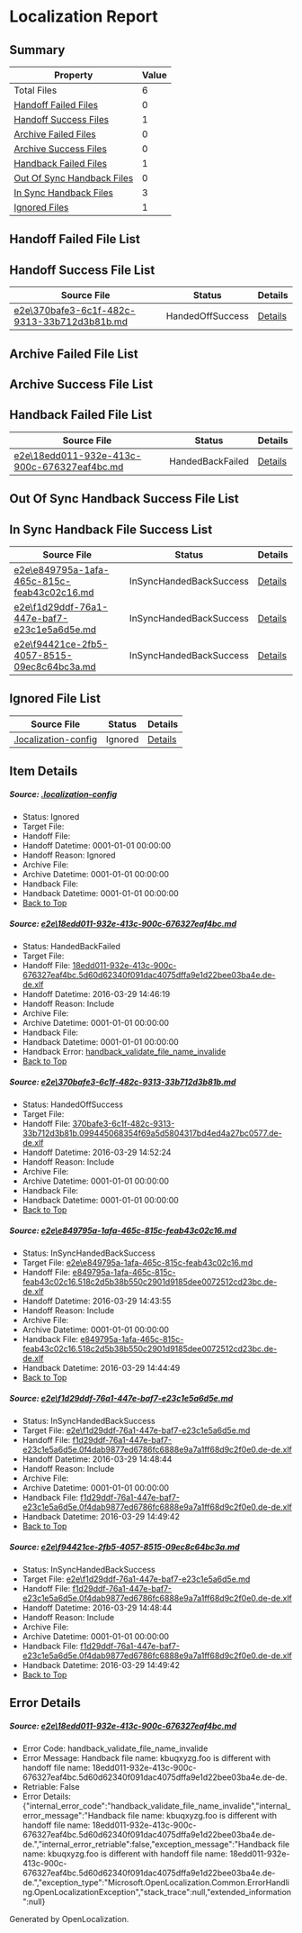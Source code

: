 # <a name='report-top'></a> Localization Report

## Summary
 Property | Value 
 -------- | ----- 
 Total Files | 6
[ Handoff Failed Files ](#handoff-failed-list)| 0
[ Handoff Success Files ](#handoff-success-list)| 1
[ Archive Failed Files ](#archive-failed-list)| 0
[ Archive Success Files ](#archive-success-list)| 0
[ Handback Failed Files ](#handback-failed-list)| 1
[ Out Of Sync Handback Files ](#outofsync-handback-success-list)| 0
[ In Sync Handback Files ](#insync-handback-success-list)| 3
[ Ignored Files ](#ignored-list)| 1

## <a name='handoff-failed-list'></a> Handoff Failed File List

## <a name='handoff-success-list'></a> Handoff Success File List
 Source File | Status | Details 
 ----------- | ------ | ------- 
 [e2e\370bafe3-6c1f-482c-9313-33b712d3b81b.md](https://github.com/OpenLocalizationTest/oltest/blob/88ff702fe9fd6eb9752cfa84111496e15ca7f625/e2e/370bafe3-6c1f-482c-9313-33b712d3b81b.md) | HandedOffSuccess | [Details](#ceea070f353289fee69b31f070e84ad6d349a75b2)

## <a name='archive-failed-list'></a> Archive Failed File List

## <a name='archive-success-list'></a> Archive Success File List

## <a name='handback-failed-list'></a> Handback Failed File List
 Source File | Status | Details 
 ----------- | ------ | ------- 
 [e2e\18edd011-932e-413c-900c-676327eaf4bc.md](https://github.com/OpenLocalizationTest/oltest/blob/348a8ec46cdec348b42aa2c8d21aef8f46d9f5ff/e2e/18edd011-932e-413c-900c-676327eaf4bc.md) | HandedBackFailed | [Details](#d2eff146b7cadc57cb3bd921b89c7f4b519b39ea1)

## <a name='outofsync-handback-success-list'></a> Out Of Sync Handback Success File List

## <a name='insync-handback-success-list'></a> In Sync Handback File Success List
 Source File | Status | Details 
 ----------- | ------ | ------- 
 [e2e\e849795a-1afa-465c-815c-feab43c02c16.md](https://github.com/OpenLocalizationTest/oltest/blob/6555d54ce8e7a7da7bfdb88ef77f301e683712f2/e2e/e849795a-1afa-465c-815c-feab43c02c16.md) | InSyncHandedBackSuccess | [Details](#236c4e7712e62e141f9193dae4c05a8a63faa7183)
 [e2e\f1d29ddf-76a1-447e-baf7-e23c1e5a6d5e.md](https://github.com/OpenLocalizationTest/oltest/blob/791d575971f33f74498dc33eeb6909b877bb6248/e2e/f1d29ddf-76a1-447e-baf7-e23c1e5a6d5e.md) | InSyncHandedBackSuccess | [Details](#0652ef19bf198a8c872f1bb294ad7071a4a3cb7f4)
 [e2e\f94421ce-2fb5-4057-8515-09ec8c64bc3a.md](https://github.com/OpenLocalizationTest/oltest/blob/88ff702fe9fd6eb9752cfa84111496e15ca7f625/e2e/f94421ce-2fb5-4057-8515-09ec8c64bc3a.md) | InSyncHandedBackSuccess | [Details](#0652ef19bf198a8c872f1bb294ad7071a4a3cb7f5)

## <a name='ignored-list'></a> Ignored File List
 Source File | Status | Details 
 ----------- | ------ | ------- 
 [.localization-config](https://github.com/OpenLocalizationTest/oltest/blob/88ff702fe9fd6eb9752cfa84111496e15ca7f625/.localization-config) | Ignored | [Details](#66aca4b1c2f43b14ec41e0e427345df94af1d5e10)

## Item Details
##### <a name='66aca4b1c2f43b14ec41e0e427345df94af1d5e10'></a> Source: [.localization-config](https://github.com/OpenLocalizationTest/oltest/blob/88ff702fe9fd6eb9752cfa84111496e15ca7f625/.localization-config)
* Status: Ignored
* Target File: 
* Handoff File: 
* Handoff Datetime: 0001-01-01 00:00:00
* Handoff Reason: Ignored
* Archive File: 
* Archive Datetime: 0001-01-01 00:00:00
* Handback File: 
* Handback Datetime: 0001-01-01 00:00:00
* [Back to Top](#report-top)

##### <a name='d2eff146b7cadc57cb3bd921b89c7f4b519b39ea1'></a> Source: [e2e\18edd011-932e-413c-900c-676327eaf4bc.md](https://github.com/OpenLocalizationTest/oltest/blob/348a8ec46cdec348b42aa2c8d21aef8f46d9f5ff/e2e/18edd011-932e-413c-900c-676327eaf4bc.md)
* Status: HandedBackFailed
* Target File: 
* Handoff File: [18edd011-932e-413c-900c-676327eaf4bc.5d60d62340f091dac4075dffa9e1d22bee03ba4e.de-de.xlf](https://github.com/OpenLocalizationTestOrg/olhandoff-e2e/blob/331d6317ce477da96b825a5afac06b1c9e47df4a/ol-handoff/OpenLocalizationTestOrg/oltest.de-de/ci/ht/18edd011-932e-413c-900c-676327eaf4bc.5d60d62340f091dac4075dffa9e1d22bee03ba4e.de-de.xlf)
* Handoff Datetime: 2016-03-29 14:46:19
* Handoff Reason: Include
* Archive File: 
* Archive Datetime: 0001-01-01 00:00:00
* Handback File: 
* Handback Datetime: 0001-01-01 00:00:00
* Handback Error: [handback_validate_file_name_invalide](#d2eff146b7cadc57cb3bd921b89c7f4b519b39ea1handback_validate_file_name_invalide)
* [Back to Top](#report-top)

##### <a name='ceea070f353289fee69b31f070e84ad6d349a75b2'></a> Source: [e2e\370bafe3-6c1f-482c-9313-33b712d3b81b.md](https://github.com/OpenLocalizationTest/oltest/blob/88ff702fe9fd6eb9752cfa84111496e15ca7f625/e2e/370bafe3-6c1f-482c-9313-33b712d3b81b.md)
* Status: HandedOffSuccess
* Target File: 
* Handoff File: [370bafe3-6c1f-482c-9313-33b712d3b81b.099445068354f69a5d5804317bd4ed4a27bc0577.de-de.xlf](https://github.com/OpenLocalizationTestOrg/olhandoff-e2e/blob/d42df52f2a1987742a99fc1a54a4ca085369809b/ol-handoff/OpenLocalizationTestOrg/oltest.de-de/ci/ht/370bafe3-6c1f-482c-9313-33b712d3b81b.099445068354f69a5d5804317bd4ed4a27bc0577.de-de.xlf)
* Handoff Datetime: 2016-03-29 14:52:24
* Handoff Reason: Include
* Archive File: 
* Archive Datetime: 0001-01-01 00:00:00
* Handback File: 
* Handback Datetime: 0001-01-01 00:00:00
* [Back to Top](#report-top)

##### <a name='236c4e7712e62e141f9193dae4c05a8a63faa7183'></a> Source: [e2e\e849795a-1afa-465c-815c-feab43c02c16.md](https://github.com/OpenLocalizationTest/oltest/blob/6555d54ce8e7a7da7bfdb88ef77f301e683712f2/e2e/e849795a-1afa-465c-815c-feab43c02c16.md)
* Status: InSyncHandedBackSuccess
* Target File: [e2e\e849795a-1afa-465c-815c-feab43c02c16.md](https://github.com/OpenLocalizationTestOrg/oltest.de-de/blob/49767303bbf91655e35b8bc1d9c14312f0fc2879/e2e/e849795a-1afa-465c-815c-feab43c02c16.md)
* Handoff File: [e849795a-1afa-465c-815c-feab43c02c16.518c2d5b38b550c2901d9185dee0072512cd23bc.de-de.xlf](https://github.com/OpenLocalizationTestOrg/olhandoff-e2e/blob/851f8a9bd3efef39fc4d46a5e80e1227b293a194/ol-handoff/OpenLocalizationTestOrg/oltest.de-de/ci/ht/e849795a-1afa-465c-815c-feab43c02c16.518c2d5b38b550c2901d9185dee0072512cd23bc.de-de.xlf)
* Handoff Datetime: 2016-03-29 14:43:55
* Handoff Reason: Include
* Archive File: 
* Archive Datetime: 0001-01-01 00:00:00
* Handback File: [e849795a-1afa-465c-815c-feab43c02c16.518c2d5b38b550c2901d9185dee0072512cd23bc.de-de.xlf](https://github.com/OpenLocalizationTestOrg/olhandback-e2e/blob/b42a000ee2b6804f4b2d02bdd95353e527f0b643/ol-handback/OpenLocalizationTestOrg/oltest.de-de/ci/ht/e849795a-1afa-465c-815c-feab43c02c16.518c2d5b38b550c2901d9185dee0072512cd23bc.de-de.xlf)
* Handback Datetime: 2016-03-29 14:44:49
* [Back to Top](#report-top)

##### <a name='0652ef19bf198a8c872f1bb294ad7071a4a3cb7f4'></a> Source: [e2e\f1d29ddf-76a1-447e-baf7-e23c1e5a6d5e.md](https://github.com/OpenLocalizationTest/oltest/blob/791d575971f33f74498dc33eeb6909b877bb6248/e2e/f1d29ddf-76a1-447e-baf7-e23c1e5a6d5e.md)
* Status: InSyncHandedBackSuccess
* Target File: [e2e\f1d29ddf-76a1-447e-baf7-e23c1e5a6d5e.md](https://github.com/OpenLocalizationTestOrg/oltest.de-de/blob/3a39f8b7f2f5c2f50944d88bd09825b66d8d6eae/e2e/f1d29ddf-76a1-447e-baf7-e23c1e5a6d5e.md)
* Handoff File: [f1d29ddf-76a1-447e-baf7-e23c1e5a6d5e.0f4dab9877ed6786fc6888e9a7a1ff68d9c2f0e0.de-de.xlf](https://github.com/OpenLocalizationTestOrg/olhandoff-e2e/blob/73f8c1fa3e5725fa43a3d8b34e7b4712d033e0f7/ol-handoff/OpenLocalizationTestOrg/oltest.de-de/ci/ht/f1d29ddf-76a1-447e-baf7-e23c1e5a6d5e.0f4dab9877ed6786fc6888e9a7a1ff68d9c2f0e0.de-de.xlf)
* Handoff Datetime: 2016-03-29 14:48:44
* Handoff Reason: Include
* Archive File: 
* Archive Datetime: 0001-01-01 00:00:00
* Handback File: [f1d29ddf-76a1-447e-baf7-e23c1e5a6d5e.0f4dab9877ed6786fc6888e9a7a1ff68d9c2f0e0.de-de.xlf](https://github.com/OpenLocalizationTestOrg/olhandback-e2e/blob/f3a8b48d6cc0b067b7559d8e3d837945c68b44f4/ol-handback/OpenLocalizationTestOrg/oltest.de-de/ci/ht/f1d29ddf-76a1-447e-baf7-e23c1e5a6d5e.0f4dab9877ed6786fc6888e9a7a1ff68d9c2f0e0.de-de.xlf)
* Handback Datetime: 2016-03-29 14:49:42
* [Back to Top](#report-top)

##### <a name='0652ef19bf198a8c872f1bb294ad7071a4a3cb7f5'></a> Source: [e2e\f94421ce-2fb5-4057-8515-09ec8c64bc3a.md](https://github.com/OpenLocalizationTest/oltest/blob/88ff702fe9fd6eb9752cfa84111496e15ca7f625/e2e/f94421ce-2fb5-4057-8515-09ec8c64bc3a.md)
* Status: InSyncHandedBackSuccess
* Target File: [e2e\f1d29ddf-76a1-447e-baf7-e23c1e5a6d5e.md](https://github.com/OpenLocalizationTestOrg/oltest.de-de/blob/3a39f8b7f2f5c2f50944d88bd09825b66d8d6eae/e2e/f1d29ddf-76a1-447e-baf7-e23c1e5a6d5e.md)
* Handoff File: [f1d29ddf-76a1-447e-baf7-e23c1e5a6d5e.0f4dab9877ed6786fc6888e9a7a1ff68d9c2f0e0.de-de.xlf](https://github.com/OpenLocalizationTestOrg/olhandoff-e2e/blob/73f8c1fa3e5725fa43a3d8b34e7b4712d033e0f7/ol-handoff/OpenLocalizationTestOrg/oltest.de-de/ci/ht/f1d29ddf-76a1-447e-baf7-e23c1e5a6d5e.0f4dab9877ed6786fc6888e9a7a1ff68d9c2f0e0.de-de.xlf)
* Handoff Datetime: 2016-03-29 14:48:44
* Handoff Reason: Include
* Archive File: 
* Archive Datetime: 0001-01-01 00:00:00
* Handback File: [f1d29ddf-76a1-447e-baf7-e23c1e5a6d5e.0f4dab9877ed6786fc6888e9a7a1ff68d9c2f0e0.de-de.xlf](https://github.com/OpenLocalizationTestOrg/olhandback-e2e/blob/f3a8b48d6cc0b067b7559d8e3d837945c68b44f4/ol-handback/OpenLocalizationTestOrg/oltest.de-de/ci/ht/f1d29ddf-76a1-447e-baf7-e23c1e5a6d5e.0f4dab9877ed6786fc6888e9a7a1ff68d9c2f0e0.de-de.xlf)
* Handback Datetime: 2016-03-29 14:49:42
* [Back to Top](#report-top)


## Error Details
##### <a name='d2eff146b7cadc57cb3bd921b89c7f4b519b39ea1handback_validate_file_name_invalide'></a> Source: [e2e\18edd011-932e-413c-900c-676327eaf4bc.md](#d2eff146b7cadc57cb3bd921b89c7f4b519b39ea1)
* Error Code: handback_validate_file_name_invalide
* Error Message: Handback file name: kbuqxyzg.foo is different with handoff file name: 18edd011-932e-413c-900c-676327eaf4bc.5d60d62340f091dac4075dffa9e1d22bee03ba4e.de-de.
* Retriable: False
* Error Details: {"internal_error_code":"handback_validate_file_name_invalide","internal_error_message":"Handback file name: kbuqxyzg.foo is different with handoff file name: 18edd011-932e-413c-900c-676327eaf4bc.5d60d62340f091dac4075dffa9e1d22bee03ba4e.de-de.","internal_error_retriable":false,"exception_message":"Handback file name: kbuqxyzg.foo is different with handoff file name: 18edd011-932e-413c-900c-676327eaf4bc.5d60d62340f091dac4075dffa9e1d22bee03ba4e.de-de.","exception_type":"Microsoft.OpenLocalization.Common.ErrorHandling.OpenLocalizationException","stack_trace":null,"extended_information":null}


Generated by OpenLocalization.
